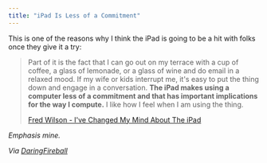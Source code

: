 ```yaml
---
title: "iPad Is Less of a Commitment"
---
```

<p>This is one of the reasons why I think the iPad is going to be a hit with folks once they give it a try:</p>
<blockquote><p>Part of it is the fact that I can go out on my terrace with a cup of coffee, a glass of lemonade, or a glass of wine and do email in a relaxed mood. If my wife or kids interrupt me, it's easy to put the thing down and engage in a conversation. <strong>The iPad makes using a computer less of a commitment and that has important implications for the way I compute.</strong> I like how I feel when I am using the thing.</p>
<p><a href="http://www.avc.com/a_vc/2010/05/ive-changed-my-mind-about-the-ipad.html">Fred Wilson - I've Changed My Mind About The iPad</a></p></blockquote>
<p><em>Emphasis mine.</p>
<p>Via <a href="http://daringfireball.net/linked/2010/05/28/wilson">DaringFireball</a></em></p>
